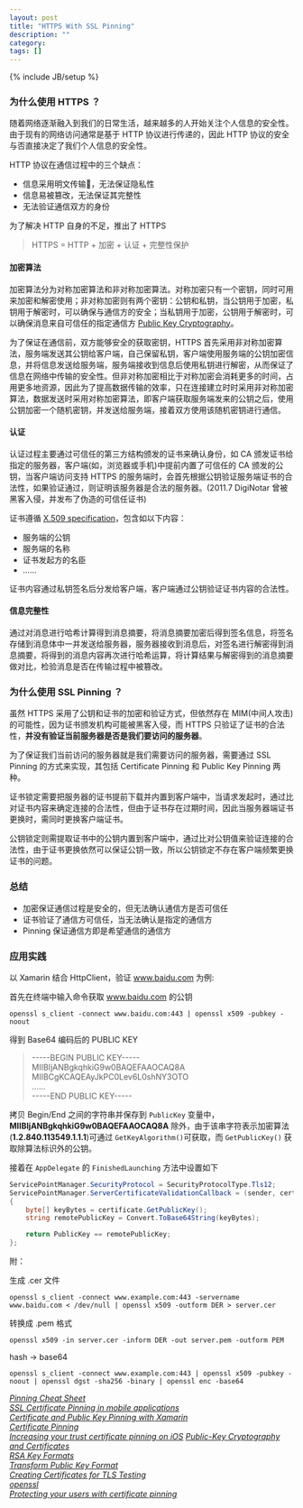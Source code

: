 ```yaml
---
layout: post
title: "HTTPS With SSL Pinning"
description: ""
category: 
tags: []
---
```

{% include JB/setup %}

### 为什么使用 HTTPS ？

随着网络逐渐融入到我们的日常生活，越来越多的人开始关注个人信息的安全性。由于现有的网络访问通常是基于 HTTP 协议进行传递的，因此 HTTP 协议的安全与否直接决定了我们个人信息的安全性。

HTTP 协议在通信过程中的三个缺点：

* 信息采用明文传输，无法保证隐私性
* 信息易被篡改，无法保证其完整性
* 无法验证通信双方的身份

为了解决 HTTP 自身的不足，推出了 HTTPS

> HTTPS = HTTP + 加密 + 认证 + 完整性保护
 
#### 加密算法

加密算法分为对称加密算法和非对称加密算法。对称加密只有一个密钥，同时可用来加密和解密使用；非对称加密则有两个密钥：公钥和私钥，当公钥用于加密，私钥用于解密时，可以确保与通信方的安全；当私钥用于加密，公钥用于解密时，可以确保消息来自可信任的指定通信方 [Public Key Cryptography](https://www.youtube.com/watch?v=GSIDS_lvRv4)。

为了保证在通信前，双方能够安全的获取密钥，HTTPS 首先采用非对称加密算法，服务端发送其公钥给客户端，自己保留私钥，客户端使用服务端的公钥加密信息，并将信息发送给服务端，服务端接收到信息后使用私钥进行解密，从而保证了信息在网络中传输的安全性。但非对称加密相比于对称加密会消耗更多的时间，占用更多地资源，因此为了提高数据传输的效率，只在连接建立时时采用非对称加密算法，数据发送时采用对称加密算法，即客户端获取服务端发来的公钥之后，使用公钥加密一个随机密钥，并发送给服务端，接着双方使用该随机密钥进行通信。

#### 认证

认证过程主要通过可信任的第三方结构颁发的证书来确认身份，如 CA 颁发证书给指定的服务器，客户端(如，浏览器或手机)中提前内置了可信任的 CA 颁发的公钥，当客户端访问支持 HTTPS 的服务端时，会首先根据公钥验证服务端证书的合法性，如果验证通过，则证明该服务器是合法的服务器。(2011.7 DigiNotar 曾被黑客入侵，并发布了伪造的可信任证书)

证书遵循  [X.509 specification](http://www.itu.int/rec/T-REC-X.509)，包含如以下内容：

* 服务端的公钥
* 服务端的名称
* 证书发起方的名臣
* ......

证书内容通过私钥签名后分发给客户端，客户端通过公钥验证证书内容的合法性。

#### 信息完整性

通过对消息进行哈希计算得到消息摘要，将消息摘要加密后得到签名信息，将签名存储到消息体中一并发送给服务器，服务器接收到消息后，对签名进行解密得到消息摘要，将得到的消息内容再次进行哈希运算，将计算结果与解密得到的消息摘要做对比，检验消息是否在传输过程中被篡改。

### 为什么使用 SSL Pinning ？

虽然 HTTPS 采用了公钥和证书的加密和验证方式，但依然存在 MIM(中间人攻击)的可能性，因为证书颁发机构可能被黑客入侵，而 HTTPS 只验证了证书的合法性，**并没有验证当前服务器是否是我们要访问的服务器**。

为了保证我们当前访问的服务器就是我们需要访问的服务器，需要通过 SSL Pinning 的方式来实现，其包括 Certificate Pinning 和 Public Key Pinning 两种。

证书锁定需要把服务器的证书提前下载并内置到客户端中，当请求发起时，通过比对证书内容来确定连接的合法性，但由于证书存在过期时间，因此当服务器端证书更换时，需同时更换客户端证书。

公钥锁定则需提取证书中的公钥内置到客户端中，通过比对公钥值来验证连接的合法性，由于证书更换依然可以保证公钥一致，所以公钥锁定不存在客户端频繁更换证书的问题。

### 总结

* 加密保证通信过程是安全的，但无法确认通信方是否可信任
* 证书验证了通信方可信任，当无法确认是指定的通信方
* Pinning 保证通信方即是希望通信的通信方


### 应用实践

以 Xamarin 结合 HttpClient，验证 www.baidu.com 为例:

首先在终端中输入命令获取 www.baidu.com 的公钥

```
openssl s_client -connect www.baidu.com:443 | openssl x509 -pubkey -noout
```
 
得到 Base64 编码后的 PUBLIC KEY

> -----BEGIN PUBLIC KEY-----  
MIIBIjANBgkqhkiG9w0BAQEFAAOCAQ8A
MIIBCgKCAQEAyJkPC0Lev6L0shNY3OTO  
......  
-----END PUBLIC KEY-----

拷贝 Begin/End 之间的字符串并保存到 `PublicKey` 变量中，**MIIBIjANBgkqhkiG9w0BAQEFAAOCAQ8A** 除外，由于该串字符表示加密算法(**1.2.840.113549.1.1.1**)可通过 `GetKeyAlgorithm()`可获取，而 `GetPublicKey()` 获取除算法标识外的公钥。

接着在 `AppDelegate` 的 `FinishedLaunching` 方法中设置如下

```csharp
ServicePointManager.SecurityProtocol = SecurityProtocolType.Tls12;
ServicePointManager.ServerCertificateValidationCallback = (sender, certificate, chain, sslPolicyErrors) =>
{
    byte[] keyBytes = certificate.GetPublicKey();
    string remotePublicKey = Convert.ToBase64String(keyBytes);

    return PublicKey == remotePublicKey;
};
```

附：

生成 .cer 文件

```
openssl s_client -connect www.example.com:443 -servername www.baidu.com < /dev/null | openssl x509 -outform DER > server.cer
```

转换成 .pem 格式

```
openssl x509 -in server.cer -inform DER -out server.pem -outform PEM
```

hash -> base64

```
openssl s_client -connect www.example.com:443 | openssl x509 -pubkey -noout | openssl dgst -sha256 -binary | openssl enc -base64
```


[*Pinning Cheat Sheet*](https://www.owasp.org/index.php/Pinning_Cheat_Sheet)  
[*SSL Certificate Pinning in mobile applications*](https://www.bugsee.com/blog/ssl-certificate-pinning-in-mobile-applications/)  
[*Certificate and Public Key Pinning with Xamarin*](https://thomasbandt.com/certificate-and-public-key-pinning-with-xamarin)   
[*Certificate Pinning*](https://talk.objc.io/episodes/S01E57-certificate-pinning)  
[*Increasing your trust certificate pinning on iOS*](https://fastchicken.co.nz/2016/03/21/increasing-your-trust-certificate-pinning-on-ios/) 
[*Public-Key Cryptography and Certificates*](http://chimera.labs.oreilly.com/books/1234000001708/apg.html)  
[*RSA Key Formats*](https://www.cryptosys.net/pki/rsakeyformats.html)  
[*Transform Public Key Format*](https://stackoverflow.com/questions/18039401/how-can-i-transform-between-the-two-styles-of-public-key-format-one-begin-rsa)  
[*Creating Certificates for TLS Testing*](https://developer.apple.com/library/content/technotes/tn2326/_index.html#//apple_ref/doc/uid/DTS40014136)  
[*openssl*](https://www.madboa.com/geek/openssl/)  
[*Protecting your users with certificate pinning*](https://basdecort.com/2018/07/18/protecting-your-users-with-certificate-pinning/?utm_campaign=Weekly%2BXamarin&utm_medium=email&utm_source=Weekly_Xamarin_165)